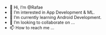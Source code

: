 - 👋 Hi, I’m @Rafae
- 👀 I’m interested in App Development & ML.
- 🌱 I’m currently learning Android Development.
- 💞️ I’m looking to collaborate on ...
- 📫 How to reach me ...

<!---
RafaePy/RafaePy is a ✨ special ✨ repository because its `README.md` (this file) appears on your GitHub profile.
You can click the Preview link to take a look at your changes.
--->
